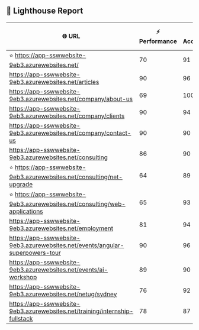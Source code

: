 ## 🚀 Lighthouse Report

| 🌐 URL | ⚡ Performance | ♿ Accessibility | ✅ Best Practices | 🔍 SEO | 📦 Bundle Size | 🗑️ Unused Bundle |
| --- | ----------- | ------------- | -------------- | --- | ---------------- | ---------------- |
| ⭐ https://app-sswwebsite-9eb3.azurewebsites.net/ | 70 | 91 | 78 | 100 | 7.49 MB | 4.66 MB |
| https://app-sswwebsite-9eb3.azurewebsites.net/articles | 90 | 96 | 78 | 92 | 4.25 MB | 2.05 MB |
| https://app-sswwebsite-9eb3.azurewebsites.net/company/about-us | 69 | 100 | 78 | 100 | 4.14 MB | 2.00 MB |
| https://app-sswwebsite-9eb3.azurewebsites.net/company/clients | 90 | 94 | 78 | 100 | 4.54 MB | 2.26 MB |
| https://app-sswwebsite-9eb3.azurewebsites.net/company/contact-us | 90 | 90 | 78 | 92 | 7.49 MB | 4.66 MB |
| https://app-sswwebsite-9eb3.azurewebsites.net/consulting | 86 | 90 | 74 | 100 | 5.26 MB | 2.24 MB |
| ⭐ https://app-sswwebsite-9eb3.azurewebsites.net/consulting/net-upgrade | 64 | 89 | 59 | 85 | 7.78 MB | 4.85 MB |
| ⭐ https://app-sswwebsite-9eb3.azurewebsites.net/consulting/web-applications | 65 | 93 | 59 | 85 | 7.77 MB | 4.85 MB |
| https://app-sswwebsite-9eb3.azurewebsites.net/employment | 81 | 94 | 78 | 100 | 4.39 MB | 2.03 MB |
| https://app-sswwebsite-9eb3.azurewebsites.net/events/angular-superpowers-tour | 90 | 96 | 74 | 100 | 7.52 MB | 4.70 MB |
| https://app-sswwebsite-9eb3.azurewebsites.net/events/ai-workshop | 89 | 90 | 74 | 92 | 7.52 MB | 4.70 MB |
| https://app-sswwebsite-9eb3.azurewebsites.net/netug/sydney | 76 | 92 | 78 | 92 | 4.62 MB | 2.29 MB |
| https://app-sswwebsite-9eb3.azurewebsites.net/training/internship-fullstack | 78 | 87 | 74 | 100 | 4.14 MB | 1.98 MB |